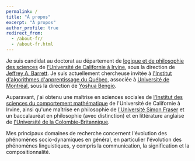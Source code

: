 ```yaml
---
permalink: /
title: "À propos"
excerpt: "À propos"
author_profile: true
redirect_from: 
  - /about-fr/
  - /about-fr.html
---
```


Je suis candidat au doctorat au département de [logique et de philosophie des sciences](https://www.lps.uci.edu "logique et de philosophie des sciences") de [l’Université de Californie à Irvine](https://uci.edu "l’Université de Californie à Irvine"), sous la direction de [Jeffrey A. Barrett](http://faculty.sites.uci.edu/jeffreybarrett/ "Jeffrey A. Barrett"). Je suis actuellement chercheuse invitée à [l'Institut d'algorithmes d'apprentissage du Québec](https://mila.quebec/ "l'Institut d'algorithmes d'apprentissage du Québec"), associée à [Université de Montréal](https://www.umontreal.ca/ "Université de Montréal"), sous la direction de [Yoshua Bengio](http://www.iro.umontreal.ca/~bengioy/yoshua_en/ "Yoshua Bengio").

Auparavant, j'ai obtenu une maîtrise en sciences sociales de [l'Institut des sciences du comportement mathématique](https://www.imbs.uci.edu/ "l'Institut des sciences du comportement mathématique") de l'Université de Californie à Irvine, ainsi qu'une maîtrise en philosophie de [l'Université Simon Fraser](https://sfu.ca/ "l'Université Simon Fraser") et un baccalauréat en philosophie (avec distinction) et en littérature anglaise de [l'Université de la Colombie-Britannique](https://ubc.ca/ "l'Université de la Colombie-Britannique").

Mes principaux domaines de recherche concernent l'évolution des phénomènes socio-dynamiques en général, en particulier l'évolution des phénomènes linguistiques, y compris la communication, la signification et la compositionnalité.
